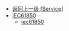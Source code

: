 - [返回上一级 [Service]](en-US/Service/)
- [IEC61850](en-US/Service/IEC61850/)
  - [iec61850](en-US/Service/IEC61850/iec61850.md)
